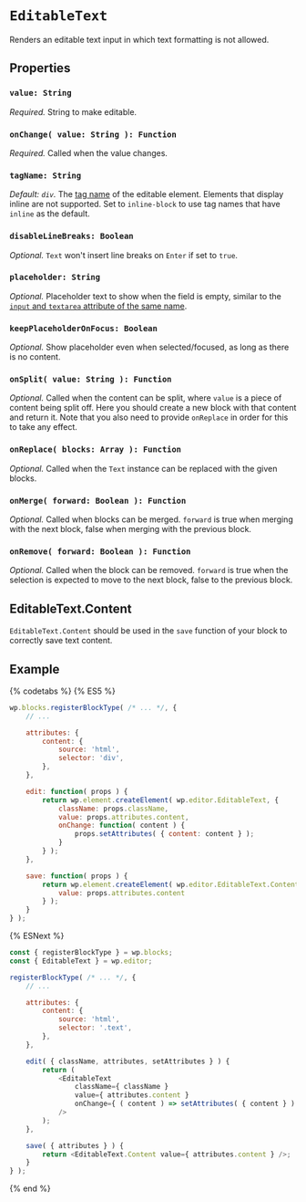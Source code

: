 # `EditableText`

Renders an editable text input in which text formatting is not allowed.

## Properties

### `value: String`

*Required.* String to make editable.

### `onChange( value: String ): Function`

*Required.* Called when the value changes.

### `tagName: String`

*Default: `div`.* The [tag name](https://www.w3.org/TR/html51/syntax.html#tag-name) of the editable element. Elements that display inline are not supported. Set to `inline-block` to use tag names that have `inline` as the default.

### `disableLineBreaks: Boolean`

*Optional.* `Text` won't insert line breaks on `Enter` if set to `true`.

### `placeholder: String`

*Optional.* Placeholder text to show when the field is empty, similar to the
  [`input` and `textarea` attribute of the same name](https://developer.mozilla.org/en-US/docs/Learn/HTML/Forms/HTML5_updates#The_placeholder_attribute).

### `keepPlaceholderOnFocus: Boolean`

*Optional.* Show placeholder even when selected/focused, as long as there is no content.

### `onSplit( value: String ): Function`

*Optional.* Called when the content can be split, where `value` is a piece of content being split off. Here you should create a new block with that content and return it. Note that you also need to provide `onReplace` in order for this to take any effect.

### `onReplace( blocks: Array ): Function`

*Optional.* Called when the `Text` instance can be replaced with the given blocks.

### `onMerge( forward: Boolean ): Function`

*Optional.* Called when blocks can be merged. `forward` is true when merging with the next block, false when merging with the previous block.

### `onRemove( forward: Boolean ): Function`

*Optional.* Called when the block can be removed. `forward` is true when the selection is expected to move to the next block, false to the previous block.

## EditableText.Content

`EditableText.Content` should be used in the `save` function of your block to correctly save text content.

## Example

{% codetabs %}
{% ES5 %}
```js
wp.blocks.registerBlockType( /* ... */, {
	// ...

	attributes: {
		content: {
			source: 'html',
			selector: 'div',
		},
	},

	edit: function( props ) {
		return wp.element.createElement( wp.editor.EditableText, {
			className: props.className,
			value: props.attributes.content,
			onChange: function( content ) {
				props.setAttributes( { content: content } );
			}
		} );
	},

	save: function( props ) {
		return wp.element.createElement( wp.editor.EditableText.Content, {
			value: props.attributes.content
		} );
	}
} );
```
{% ESNext %}
```js
const { registerBlockType } = wp.blocks;
const { EditableText } = wp.editor;

registerBlockType( /* ... */, {
	// ...

	attributes: {
		content: {
			source: 'html',
			selector: '.text',
		},
	},

	edit( { className, attributes, setAttributes } ) {
		return (
			<EditableText
				className={ className }
				value={ attributes.content }
				onChange={ ( content ) => setAttributes( { content } ) }
			/>
		);
	},

	save( { attributes } ) {
		return <EditableText.Content value={ attributes.content } />;
	}
} );
```
{% end %}
